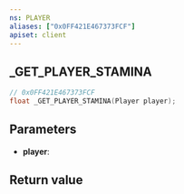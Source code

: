 ```yaml
---
ns: PLAYER
aliases: ["0x0FF421E467373FCF"]
apiset: client
---
```

## _GET_PLAYER_STAMINA

```c
// 0x0FF421E467373FCF
float _GET_PLAYER_STAMINA(Player player);
```


## Parameters
* **player**:

## Return value

